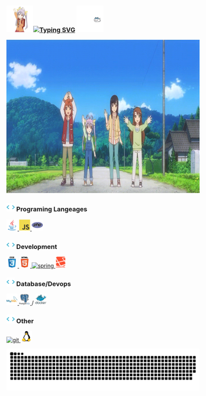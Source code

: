 <!--### Hi, My name is 氣  <img src="https://github.com/COfiftytwo/COfiftytwo/blob/main/Gif/20150509113815005--unscreen.gif" width="70px" height="70" />
### What have you been up to lately?? Although I have no time lately,
### <img src="https://github.com/COfiftytwo/COfiftytwo/blob/main/Gif/4824473e-unscreen.gif" width="140px" height="79" />[![Typing SVG](https://readme-typing-svg.herokuapp.com?font=Hachi+Maru+Pop&pause=1000&color=C782F7&width=435&lines=%E3%81%93%E3%82%8A%E3%81%94%E3%82%8A%E3%81%AA%E3%81%AE%E3%82%93%E3%80%82)](https://git.io/typing-svg)
### Now is the most fulfilling time of my life. <img src="https://github.com/COfiftytwo/COfiftytwo/blob/main/Gif/20150509113809b88-unscreen.gif" width="40px" height="40" />
<br>
<br>
-->

### <img src="https://github.com/COfiftytwo/COfiftytwo/blob/main/Gif/20150509113815005--unscreen.gif" width="70px" height="70" />[![Typing SVG](https://readme-typing-svg.herokuapp.com?font=Rubik+Bubbles&pause=1000&color=9C6AF7&width=435&lines=Meowning!%E3%80%80Nice+to+meet+you.+;My+name's+Yoshinori)](https://git.io/typing-svg) <img src="https://github.com/COfiftytwo/COfiftytwo/blob/main/Gif/85711824_480x415.gif" width="70px" height="70" />
<!--Font[Rubik Bubbles]-->

<img src="https://github.com/COfiftytwo/COfiftytwo/blob/main/Gif/nonnon.gif" width="790px" height="400px" />

<!--
[![Typing SVG](https://readme-typing-svg.herokuapp.com?font=&pause=1000&color=00F747&width=435&lines=Kidding+aside%2C+My+name's+Japanese+;I+don't+Even+know+myseylf....)](https://git.io/typing-svg)
-->

### <img src="https://github.com/COfiftytwo/COfiftytwo/blob/main/Gif/giphy4.gif" width="22px" height="22px">    Programing Langeages
<p align="left"> <p align="left"> <a href="https://www.cprogramming.com/" target="_blank" rel="noreferrer"> <!--<img src="https://raw.githubusercontent.com/devicons/devicon/master/icons/c/c-original.svg" alt="c" width="29" height="29"/>--> </a> <a href="https://www.w3schools.com/cs/" target="_blank" rel="noreferrer"> <!--<img src="https://raw.githubusercontent.com/devicons/devicon/master/icons/csharp/csharp-original.svg" alt="csharp" width="29" height="29"/>--> </a> <a href="https://www.java.com" target="_blank" rel="noreferrer"> <img src="https://raw.githubusercontent.com/devicons/devicon/master/icons/java/java-original.svg" alt="java" width="29" height="29"/> </a> <a href="https://developer.mozilla.org/en-US/docs/Web/JavaScript" target="_blank" rel="noreferrer"> <img src="https://raw.githubusercontent.com/devicons/devicon/master/icons/javascript/javascript-original.svg" alt="javascript" width="29" height="29"/> </a> <a href="https://www.php.net" target="_blank" rel="noreferrer"> <img src="https://raw.githubusercontent.com/devicons/devicon/master/icons/php/php-original.svg" alt="php" width="29" height="29"/> </a> <a href="https://www.python.org" target="_blank" rel="noreferrer"> <!--<img src="https://raw.githubusercontent.com/devicons/devicon/master/icons/python/python-original.svg" alt="python" width="29" height="29"/>--> </a> <a href="https://developer.apple.com/swift/" target="_blank" rel="noreferrer"> <!--<img src="https://raw.githubusercontent.com/devicons/devicon/master/icons/swift/swift-original.svg" alt="swift" width="29" height="29"/>--> </a> </p>

### <img src="https://github.com/COfiftytwo/COfiftytwo/blob/main/Gif/giphy4.gif" width="22px" height="22px">    Development
<p align="left"> <a href="https://www.w3schools.com/css/" target="_blank" rel="noreferrer"> <img src="https://raw.githubusercontent.com/devicons/devicon/master/icons/css3/css3-original-wordmark.svg" alt="css3" width="29" height="29"/> </a> <a href="https://www.w3.org/html/" target="_blank" rel="noreferrer"> <img src="https://raw.githubusercontent.com/devicons/devicon/master/icons/html5/html5-original-wordmark.svg" alt="html5" width="29" height="29"/> </a> <!--<a href="https://reactjs.org/" target="_blank" rel="noreferrer"> <img src="https://raw.githubusercontent.com/devicons/devicon/master/icons/react/react-original-wordmark.svg" alt="react" width="29" height="29"/> </a> <a href="https://vuejs.org/" target="_blank" rel="noreferrer"> <img src="https://raw.githubusercontent.com/devicons/devicon/master/icons/vuejs/vuejs-original-wordmark.svg" alt="vuejs" width="29" height="29"/> </a> <a href="https://www.nginx.com" target="_blank" rel="noreferrer"> <img src="https://raw.githubusercontent.com/devicons/devicon/master/icons/nginx/nginx-original.svg" alt="nginx" width="29" height="29"/> </a> <a href="https://nodejs.org" target="_blank" rel="noreferrer"> <img src="https://raw.githubusercontent.com/devicons/devicon/master/icons/nodejs/nodejs-original-wordmark.svg" alt="nodejs" width="29" height="29"/> </a>--> <a href="https://spring.io/" target="_blank" rel="noreferrer"> <img src="https://www.vectorlogo.zone/logos/springio/springio-icon.svg" alt="spring" width="29" height="29"/> </a><a href="https://laravel.com/" target="_blank" rel="noreferrer"> <img src="https://raw.githubusercontent.com/devicons/devicon/master/icons/laravel/laravel-plain-wordmark.svg" alt="laravel" width="29" height="29"/> </a></p> 

### <img src="https://github.com/COfiftytwo/COfiftytwo/blob/main/Gif/giphy4.gif" width="22px" height="22px">    Database/Devops
<p align="left"> <a href="https://www.mysql.com/" target="_blank" rel="noreferrer"> <img src="https://raw.githubusercontent.com/devicons/devicon/master/icons/mysql/mysql-original-wordmark.svg" alt="mysql" width="29" height="29"/> </a> <a href="https://www.postgresql.org" target="_blank" rel="noreferrer"> <img src="https://raw.githubusercontent.com/devicons/devicon/master/icons/postgresql/postgresql-original-wordmark.svg" alt="postgresql" width="29" height="29"/> </a> / <!--<a href="https://aws.amazon.com" target="_blank" rel="noreferrer"> <img src="https://raw.githubusercontent.com/devicons/devicon/master/icons/amazonwebservices/amazonwebservices-original-wordmark.svg" alt="aws" width="29" height="29"/> </a> <a href="https://www.gnu.org/software/bash/" target="_blank" rel="noreferrer"> <img src="https://www.vectorlogo.zone/logos/gnu_bash/gnu_bash-icon.svg" alt="bash" width="29" height="29"/> </a> --><a href="https://www.docker.com/" target="_blank" rel="noreferrer"> <img src="https://raw.githubusercontent.com/devicons/devicon/master/icons/docker/docker-original-wordmark.svg" alt="docker" width="29" height="29"/> </a> </p>

### <img src="https://github.com/COfiftytwo/COfiftytwo/blob/main/Gif/giphy4.gif" width="22px" height="22px">    Other
<!--<p align="left"> <a href="https://opencv.org/" target="_blank" rel="noreferrer"> <img src="https://www.vectorlogo.zone/logos/opencv/opencv-icon.svg" alt="opencv" width="29" height="29"/> </a>--> <a href="https://git-scm.com/" target="_blank" rel="noreferrer"> <img src="https://www.vectorlogo.zone/logos/git-scm/git-scm-icon.svg" alt="git" width="29" height="29"/> </a> <a href="https://www.linux.org/" target="_blank" rel="noreferrer"> <img src="https://raw.githubusercontent.com/devicons/devicon/master/icons/linux/linux-original.svg" alt="linux" width="29" height="29"/> </a> </p>

<picture>
  <source
    media="(prefers-color-scheme: dark)"
    srcset="https://raw.githubusercontent.com/COfiftytwo/COfiftytwo/output/github-contribution-grid-snake-dark.svg"
  />
  <source
    media="(prefers-color-scheme: light)"
    srcset="https://raw.githubusercontent.com/COfiftytwo/COfiftytwo/output/github-contribution-grid-snake.svg"
  />
  <img
    alt="github contribution grid snake animation"
    src="https://raw.githubusercontent.com/COfiftytwo/COfiftytwo/output/github-contribution-grid-snake.svg"
  />
</picture>

<!--
# <img src="https://github.com/COfiftytwo/COfiftytwo/blob/main/Gif/giphy4.gif" width="40px" height="40px">    Programing Langeages
<p align="left"> <a href="https://www.cprogramming.com/" target="_blank" rel="noreferrer"> <img src="https://raw.githubusercontent.com/devicons/devicon/master/icons/c/c-original.svg" alt="c" width="40" height="40"/> </a> <a href="https://www.w3schools.com/cs/" target="_blank" rel="noreferrer"> <img src="https://raw.githubusercontent.com/devicons/devicon/master/icons/csharp/csharp-original.svg" alt="csharp" width="40" height="40"/> </a> <a href="https://www.java.com" target="_blank" rel="noreferrer"> <img src="https://raw.githubusercontent.com/devicons/devicon/master/icons/java/java-original.svg" alt="java" width="40" height="40"/> </a> <a href="https://developer.mozilla.org/en-US/docs/Web/JavaScript" target="_blank" rel="noreferrer"> <img src="https://raw.githubusercontent.com/devicons/devicon/master/icons/javascript/javascript-original.svg" alt="javascript" width="40" height="40"/> </a> <a href="https://www.php.net" target="_blank" rel="noreferrer"> <img src="https://raw.githubusercontent.com/devicons/devicon/master/icons/php/php-original.svg" alt="php" width="40" height="40"/> </a> <a href="https://www.python.org" target="_blank" rel="noreferrer"> <img src="https://raw.githubusercontent.com/devicons/devicon/master/icons/python/python-original.svg" alt="python" width="40" height="40"/> </a> <a href="https://developer.apple.com/swift/" target="_blank" rel="noreferrer"> <img src="https://raw.githubusercontent.com/devicons/devicon/master/icons/swift/swift-original.svg" alt="swift" width="40" height="40"/> </a> </p>

# <img src="https://github.com/COfiftytwo/COfiftytwo/blob/main/Gif/giphy4.gif" width="40px" height="40px">    Development
<p align="left"> <a href="https://www.w3schools.com/css/" target="_blank" rel="noreferrer"> <img src="https://raw.githubusercontent.com/devicons/devicon/master/icons/css3/css3-original-wordmark.svg" alt="css3" width="40" height="40"/> </a> <a href="https://www.w3.org/html/" target="_blank" rel="noreferrer"> <img src="https://raw.githubusercontent.com/devicons/devicon/master/icons/html5/html5-original-wordmark.svg" alt="html5" width="40" height="40"/> </a> <a href="https://reactjs.org/" target="_blank" rel="noreferrer"> <img src="https://raw.githubusercontent.com/devicons/devicon/master/icons/react/react-original-wordmark.svg" alt="react" width="40" height="40"/> </a> <a href="https://vuejs.org/" target="_blank" rel="noreferrer"> <img src="https://raw.githubusercontent.com/devicons/devicon/master/icons/vuejs/vuejs-original-wordmark.svg" alt="vuejs" width="40" height="40"/> </a> </p> 

# <img src="https://github.com/COfiftytwo/COfiftytwo/blob/main/Gif/giphy4.gif" width="40px" height="40px">    Backend Development
<p align="left"> <a href="https://www.nginx.com" target="_blank" rel="noreferrer"> <img src="https://raw.githubusercontent.com/devicons/devicon/master/icons/nginx/nginx-original.svg" alt="nginx" width="40" height="40"/> </a> <a href="https://nodejs.org" target="_blank" rel="noreferrer"> <img src="https://raw.githubusercontent.com/devicons/devicon/master/icons/nodejs/nodejs-original-wordmark.svg" alt="nodejs" width="40" height="40"/> </a> <a href="https://spring.io/" target="_blank" rel="noreferrer"> <img src="https://www.vectorlogo.zone/logos/springio/springio-icon.svg" alt="spring" width="40" height="40"/> </a> </p>

# <img src="https://github.com/COfiftytwo/COfiftytwo/blob/main/Gif/giphy4.gif" width="40px" height="40px">    Framework
<p align="left"> <a href="https://laravel.com/" target="_blank" rel="noreferrer"> <img src="https://raw.githubusercontent.com/devicons/devicon/master/icons/laravel/laravel-plain-wordmark.svg" alt="laravel" width="40" height="40"/> </a></p> </p>

# <img src="https://github.com/COfiftytwo/COfiftytwo/blob/main/Gif/giphy4.gif" width="40px" height="40px">    Database/Devops
<p align="left"> <a href="https://www.mysql.com/" target="_blank" rel="noreferrer"> <img src="https://raw.githubusercontent.com/devicons/devicon/master/icons/mysql/mysql-original-wordmark.svg" alt="mysql" width="40" height="40"/> </a> <a href="https://www.postgresql.org" target="_blank" rel="noreferrer"> <img src="https://raw.githubusercontent.com/devicons/devicon/master/icons/postgresql/postgresql-original-wordmark.svg" alt="postgresql" width="40" height="40"/> </a> / <a href="https://aws.amazon.com" target="_blank" rel="noreferrer"> <img src="https://raw.githubusercontent.com/devicons/devicon/master/icons/amazonwebservices/amazonwebservices-original-wordmark.svg" alt="aws" width="40" height="40"/> </a> <a href="https://www.gnu.org/software/bash/" target="_blank" rel="noreferrer"> <img src="https://www.vectorlogo.zone/logos/gnu_bash/gnu_bash-icon.svg" alt="bash" width="40" height="40"/> </a> <a href="https://www.docker.com/" target="_blank" rel="noreferrer"> <img src="https://raw.githubusercontent.com/devicons/devicon/master/icons/docker/docker-original-wordmark.svg" alt="docker" width="40" height="40"/> </a> </p>

# <img src="https://github.com/COfiftytwo/COfiftytwo/blob/main/Gif/giphy4.gif" width="40px" height="40px">    Static Site Generators
<p align="left"> <a href="https://nuxtjs.org/" target="_blank" rel="noreferrer"> <img src="https://www.vectorlogo.zone/logos/nuxtjs/nuxtjs-icon.svg" alt="nuxtjs" width="40" height="40"/> </a> </p>

# <img src="https://github.com/COfiftytwo/COfiftytwo/blob/main/Gif/giphy4.gif" width="40px" height="40px">    Other
<p align="left"> <a href="https://opencv.org/" target="_blank" rel="noreferrer"> <img src="https://www.vectorlogo.zone/logos/opencv/opencv-icon.svg" alt="opencv" width="40" height="40"/> </a> <a href="https://git-scm.com/" target="_blank" rel="noreferrer"> <img src="https://www.vectorlogo.zone/logos/git-scm/git-scm-icon.svg" alt="git" width="40" height="40"/> </a> <a href="https://www.linux.org/" target="_blank" rel="noreferrer"> <img src="https://raw.githubusercontent.com/devicons/devicon/master/icons/linux/linux-original.svg" alt="linux" width="40" height="40"/> </a> </p>
-->
